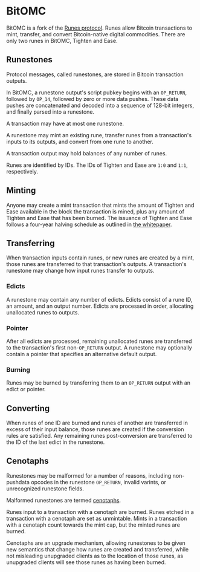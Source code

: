 BitOMC
=====

BitOMC is a fork of the [Runes protocol](https://docs.ordinals.com/runes.html).
Runes allow Bitcoin transactions to mint, transfer, and convert Bitcoin-native
digital commodities. There are only two runes in BitOMC, Tighten and Ease.

Runestones
----------

Protocol messages, called runestones, are stored in Bitcoin transaction
outputs.

In BitOMC, a runestone output's script pubkey begins with an `OP_RETURN`, followed
by `OP_14`, followed by zero or more data pushes. These data pushes are
concatenated and decoded into a sequence of 128-bit integers, and finally
parsed into a runestone.

A transaction may have at most one runestone.

A runestone may mint an existing rune, transfer runes from a transaction's inputs 
to its outputs, and convert from one rune to another.

A transaction output may hold balances of any number of runes.

Runes are identified by IDs. The IDs of Tighten and Ease are 
`1:0` and `1:1`, respectively.

Minting
-------

Anyone may create a mint transaction that mints the amount of Tighten and Ease
available in the block the transaction is mined, plus any amount of Tighten and
Ease that has been burned. The issuance of Tighten and Ease follows a four-year
halving schedule as outlined in [the whitepaper](https://bitomc.org/bitomc.pdf).

Transferring
------------

When transaction inputs contain runes, or new runes are created by a mint, those 
runes are transferred to that transaction's outputs. A transaction's runestone 
may change how input runes transfer to outputs.

### Edicts

A runestone may contain any number of edicts. Edicts consist of a rune ID, an
amount, and an output number. Edicts are processed in order, allocating
unallocated runes to outputs.

### Pointer

After all edicts are processed, remaining unallocated runes are transferred to
the transaction's first non-`OP_RETURN` output. A runestone may optionally
contain a pointer that specifies an alternative default output.

### Burning

Runes may be burned by transferring them to an `OP_RETURN` output with an edict
or pointer.

Converting
------------

When runes of one ID are burned and runes of another are transferred in excess
of their input balance, those runes are created if the conversion rules are 
satisfied. Any remaining runes post-conversion are transferred to the ID of the 
last edict in the runestone.

Cenotaphs
---------

Runestones may be malformed for a number of reasons, including non-pushdata
opcodes in the runestone `OP_RETURN`, invalid varints, or unrecognized
runestone fields.

Malformed runestones are termed
[cenotaphs](https://en.wikipedia.org/wiki/Cenotaph).

Runes input to a transaction with a cenotaph are burned. Runes etched in a
transaction with a cenotaph are set as unmintable. Mints in a transaction with
a cenotaph count towards the mint cap, but the minted runes are burned.

Cenotaphs are an upgrade mechanism, allowing runestones to be given new
semantics that change how runes are created and transferred, while not
misleading unupgraded clients as to the location of those runes, as unupgraded
clients will see those runes as having been burned.
